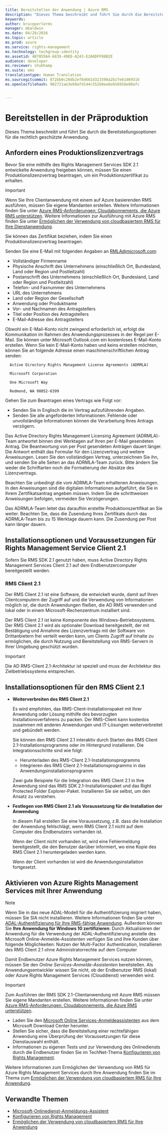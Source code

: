 ```yaml
---
title: Bereitstellen der Anwendung | Azure RMS
description: "Dieses Thema beschreibt und führt Sie durch die Bereitstellungsoptionen für Ihre Rechte-fähige Anwendung"
keywords: 
author: bruceperlerms
manager: mbaldwin
ms.date: 04/28/2016
ms.topic: article
ms.prod: azure
ms.service: rights-management
ms.technology: techgroup-identity
ms.assetid: 4B785564-6839-49ED-A243-E2A6DFF88B2E
audience: developer
ms.reviewer: shubhamp
ms.suite: ems
translationtype: Human Translation
ms.sourcegitcommit: 872bb0c20db2ef8d661d321598a2b1fe61d69316
ms.openlocfilehash: 902721ae3e69afd144c552b8ee0a916958e80afc


---
```


# Bereitstellen in der Präproduktion


Dieses Thema beschreibt und führt Sie durch die Bereitstellungsoptionen für die rechtlich geschützte Anwendung.

## Anfordern eines Produktionslizenzvertrags

 Bevor Sie eine mithilfe des Rights Management Services SDK 2.1 entwickelte Anwendung freigeben können, müssen Sie einen Produktionslizenzvertrag beantragen, um ein Produktionszertifikat zu erhalten.

> [!IMPORTANT]
> Wenn Sie Ihre Clientanwendung mit einem auf Azure basierenden RMS ausführen, müssen Sie eigene Mandanten erstellen. Weitere Informationen finden Sie unter [Azure RMS-Anforderungen: Cloudabonnements, die Azure RMS unterstützen](../get-started/requirements-subscriptions.md).
> Weitere Informationen zur Ausführung mit Azure RMS finden Sie unter [Ermöglichen der Verwendung von cloudbasiertem RMS für Ihre Dienstanwendung](how-to-use-file-api-with-aadrm-cloud.md).

Sie können das Zertifikat beziehen, indem Sie einen Produktionslizenzvertrag beantragen.

Senden Sie eine E-Mail mit folgenden Angaben an [RMLA@microsoft.com](mailto:rmla@microsoft.com):

- Vollständiger Firmenname
- Physische Anschrift des Unternehmens (einschließlich Ort, Bundesland, Land oder Region und Postleitzahl)
- Postanschrift des Unternehmens (einschließlich Ort, Bundesland, Land oder Region und Postleitzahl)
- Telefon- und Faxnummer des Unternehmens
- URL des Unternehmens
- Land oder Region der Gesellschaft
- Anwendung oder Produktname
- Vor- und Nachnamen des Antragstellers
- Titel oder Position des Antragstellers
- E-Mail-Adresse des Antragstellers

Obwohl ein E-Mail-Konto nicht zwingend erforderlich ist, erfolgt die Kommunikation im Rahmen des Anwendungsprozesses in der Regel per E-Mail. Sie können unter Microsoft Outlook.com ein kostenloses E-Mail-Konto erstellen. Wenn Sie kein E-Mail-Konto haben und keins erstellen möchten, können Sie an folgende Adresse einen maschinenschriftlichen Antrag senden:

      Active Directory Rights Management License Agreements (ADRMLA)

      Microsoft Corporation

      One Microsoft Way

      Redmond, WA 98052-6399

Gehen Sie zum Beantragen eines Vertrags wie Folgt vor:
- Senden Sie in Englisch die im Vertrag aufzuführenden Angaben.
- Senden Sie alle angeforderten Informationen. Fehlende oder unvollständige Informationen können die Verarbeitung Ihres Antrags verzögern.

Das Active Directory Rights Management Licensing Agreement (ADRMLA)-Team antwortet binnen drei Werktagen auf Ihren per E-Mail gesendeten Antrag. Die Beantwortung von per Post gesendeten Anträgen dauert länger. Die Antwort enthält das Formular für den Lizenzvertrag und weitere Anweisungen. Lesen Sie den vollständigen Vertrag, unterzeichnen Sie ihn, und senden Sie alle Seiten an das ADRMLA-Team zurück. Bitte ändern Sie weder die Schriftarten noch die Formatierung der Absätze des Lizenzvertrags.

Beachten Sie unbedingt die vom ADRMLA-Team erhaltenen Anweisungen. In den Anweisungen sind die digitalen Informationen aufgeführt, die Sie in Ihrem Zertifikatsantrag angeben müssen. Indem Sie die schrittweisen Anweisungen befolgen, vermeiden Sie Verzögerungen.

Das ADRMLA-Team leitet das daraufhin erstellte Produktionszertifikat an Sie weiter. Beachten Sie, dass die Zusendung Ihres Zertifikats durch das ADRMLA-Team bis zu 15 Werktage dauern kann. Die Zusendung per Post kann länger dauern.


## Installationsoptionen und Voraussetzungen für Rights Management Service Client 2.1

Sofern Sie RMS SDK 2.1 genutzt haben, muss Active Directory Rights Management Services Client 2.1 auf dem Endbenutzercomputer bereitgestellt werden.

### RMS Client 2.1

Der RMS Client 2.1 ist eine Software, die entwickelt wurde, damit auf Ihren Clientcomputern der Zugriff auf und die Verwendung von Informationen möglich ist, die durch Anwendungen fließen, die AD RMS verwenden und lokal oder in einem Microsoft-Rechenzentrum installiert sind.

Der RMS Client 2.1 ist keine Komponente des Windows-Betriebssystems. Der RMS Client 2.1 wird als optionaler Download bereitgestellt, der mit Bestätigung und Annahme des Lizenzvertrags mit der Software von Drittanbietern frei verteilt werden kann, um Clients Zugriff auf Inhalte zu ermöglichen, die durch Nutzung und Bereitstellung von RMS-Servern in Ihrer Umgebung geschützt wurden.


> [!IMPORTANT]
> Die AD RMS-Client 2.1-Architektur ist speziell und muss der Architektur des Zielbetriebssystems entsprechen.


## Installationsoptionen für den RMS Client 2.1

-   **Weiterverbreiten des RMS Client 2.1**

    Es wird empfohlen, das RMS-Client-Installationspaket mit Ihrer Anwendung oder Lösung mithilfe des bevorzugten Installationsverfahrens zu packen. Der RMS-Client kann kostenlos zusammen mit anderen Anwendungen und IT-Lösungen weiterverbreitet und gebündelt werden.

    Sie können den RMS Client 2.1 interaktiv durch Starten des RMS Client 2.1-Installationsprogramms oder im Hintergrund installieren. Die Integrationsschritte sind wie folgt:

    -   Herunterladen des RMS-Client 2.1-Installationsprogramms
    -   Integrieren des RMS Client 2.1-Installationsprogramms in das Anwendungsinstallationsprogramm

    Zwei gute Beispiele für die Integration des RMS Client 2.1 in Ihre Anwendung sind das RMS SDK 2.1-Installationspaket und das Right Protected Folder Explorer-Paket. Installieren Sie sie selbst, um den Ansatz zu verstehen.

-   **Festlegen von RMS Client 2.1 als Voraussetzung für die Installation der Anwendung**

    In diesem Fall erstellen Sie eine Voraussetzung, z.B. dass die Installation der Anwendung fehlschlägt, wenn RMS Client 2.1 nicht auf dem Computer des Endbenutzers vorhanden ist.

    Wenn der Client nicht vorhanden ist, wird eine Fehlermeldung bereitgestellt, die den Benutzer darüber informiert, wo eine Kopie des RMS Client 2.1 heruntergeladen werden kann.

    Wenn der Client vorhanden ist wird die Anwendungsinstallation fortgesetzt.

## Aktivieren von Azure Rights Management Services mit Ihrer Anwendung

> [!NOTE]
> Wenn Sie in das neue ADAL-Modell für die Authentifizierung migriert haben, müssen Sie SIA nicht installieren. Weitere Informationen finden Sie unter [ADAL-Authentifizierung für Ihre RMS-fähige Anwendung](adal-auth.md).
> Außerdem können Sie **Ihre Anwendung für Windows 10 zertifizieren**: Durch Aktualisieren der Anwendung für die Verwendung der ADAL-Authentifizierung anstelle des Microsoft Online-Anmelde-Assistenten verfügen Sie und Ihre Kunden über folgende Möglichkeiten: Nutzen der Multi-Factor Authentication, Installieren des RMS Client 2.1 ohne Administratorrechte auf dem Computer


Damit Endbenutzer Azure Rights Management Services nutzen können, müssen Sie den *Online Services-Anmelde-Assistenten* bereitstellen. Als Anwendungsentwickler wissen Sie nicht, ob der Endbenutzer RMS (lokal) oder Azure Rights Management Services (Clouddienst) verwenden wird.


> [!IMPORTANT]
> Zum Ausführen der RMS SDK 2.1-Clientanwendung mit Azure RMS müssen Sie eigene Mandanten erstellen. Weitere Informationen finden Sie unter [Azure RMS-Anforderungen: Cloudabonnements, die Azure RMS unterstützen](../get-started/requirements-subscriptions.md).

-   Laden Sie den [Microsoft Online Services-Anmeldeassistenten](http://www.microsoft.com/en-us/download/details.aspx?id=28177) aus dem Microsoft Download Center herunter.
-   Stellen Sie sicher, dass die Bereitstellung einer rechtefähigen Anwendung eine Überprüfung der Voraussetzungen für diese Dienstauswahl enthält.
-   Informationen zu eigenen Tests und zur Verwendung des Onlinediensts durch die Endbenutzer finden Sie im TechNet-Thema [Konfigurieren von Rights Management](https://TechNet.Microsoft.Com/en-us/library/jj585002.aspx).

Weitere Informationen zum Ermöglichen der Verwendung von RMS für Azure Rights Management Services durch Ihre Anwendung finden Sie im Thema zum [Ermöglichen der Verwendung von cloudbasiertem RMS für Ihre Anwendung](how-to-use-file-api-with-aadrm-cloud.md).

## Verwandte Themen

* [Microsoft-Onlinedienst-Anmeldungs-Assistent](http://www.microsoft.com/en-us/download/details.aspx?id=28177)
* [Konfigurieren von Rights Management](https://TechNet.Microsoft.Com/en-us/library/jj585002.aspx)
* [Ermöglichen der Verwendung von cloudbasiertem RMS für Ihre Anwendung](how-to-use-file-api-with-aadrm-cloud.md)
 

 



<!--HONumber=Jun16_HO4-->


